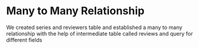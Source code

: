 <h1>Many to Many Relationship</h1>
<p>We created series and reviewers table and established a many to many relationship with the help of
intermediate table called reviews and query for different fields
</p>